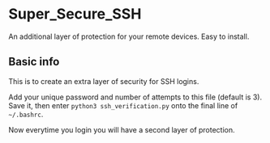 # Super_Secure_SSH
An additional layer of protection for your remote devices.
Easy to install.

## Basic info
This is to create an extra layer of security for SSH logins.

Add your unique password and number of attempts to this file (default is 3).
Save it, then enter `python3 ssh_verification.py` onto
the final line of `~/.bashrc`.

Now everytime you login you will have a second layer of protection.

